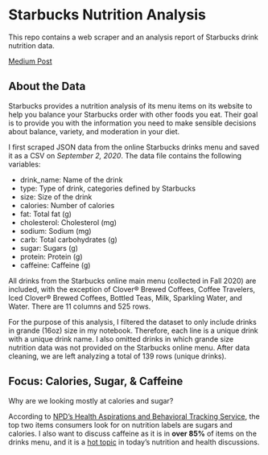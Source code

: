 # Starbucks Nutrition Analysis
This repo contains a web scraper and an analysis report of Starbucks drink nutrition data.

[Medium Post](https://medium.com/@yazihejazi/how-unhealthy-is-your-starbucks-drink-55b23ae371d6)


## About the Data
Starbucks provides a nutrition analysis of its menu items on its website to help you balance your Starbucks order with other foods you eat. Their goal is to provide you with the information you need to make sensible decisions about balance, variety, and moderation in your diet.

I first scraped JSON data from the online Starbucks drinks menu and saved it as a CSV on *September 2, 2020*. The data file contains the following variables: 

* drink_name: Name of the drink
* type: Type of drink, categories defined by Starbucks
* size: Size of the drink
* calories: Number of calories
* fat: Total fat (g)
* cholesterol: Cholesterol (mg)
* sodium: Sodium (mg)
* carb: Total carbohydrates (g)
* sugar: Sugars (g)
* protein: Protein (g)
* caffeine: Caffeine (g)

All drinks from the Starbucks online main menu (collected in Fall 2020) are included, with the exception of Clover® Brewed Coffees, Coffee Travelers, Iced Clover® Brewed Coffees, Bottled Teas, Milk, Sparkling Water, and Water. There are 11 columns and 525 rows.

For the purpose of this analysis, I filtered the dataset to only include drinks in grande (16oz) size in my notebook. Therefore, each line is a unique drink with a unique drink name. I also omitted drinks in which grande size nutrition data was not provided on the Starbucks online menu. After data cleaning, we are left analyzing a total of 139 rows (unique drinks).

## Focus: Calories, Sugar, & Caffeine
Why are we looking mostly at calories and sugar?

According to [NPD’s Health Aspirations and Behavioral Tracking Service](https://www.npd.com/wps/portal/npd/us/news/press-releases/2020/new-year-new-nutrition-facts-label-on-food-most-us-consumers-read-the-nutrition-facts-label-and-the-top-items-they-look-for-are-sugars-and-calories/), the top two items consumers look for on nutrition labels are sugars and calories. I also want to discuss caffeine as it is in **over 85%** of items on the drinks menu, and it is a [hot topic](https://www.health.harvard.edu/staying-healthy/the-buzz-about-caffeine-and-health) in today’s nutrition and health discussions.
